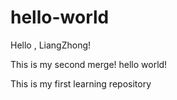 # hello-world

Hello , LiangZhong!

This is my second merge!
hello world!

This is my first learning repository
